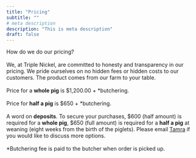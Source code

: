```yaml
---
title: "Pricing"
subtitle: ""
# meta description
description: "This is meta description"
draft: false
---
```


How do we do our pricing?
\
\
We, at Triple Nickel, are committed to honesty and transparency in our pricing. We pride ourselves on no hidden fees or hidden costs to our customers. The product comes from our farm to your table.
\
\
Price for a **whole pig** is $1,200.00 + *butchering.
\
\
Price for **half a pig** is $650 + *butchering.
\
\
A word on **deposits**. To secure your purchases, $600 (half amount) is required for a **whole pig**, $650 (full amount) is required for a **half a pig** at weaning (eight weeks from the birth of the piglets). Please email [Tamra](mailto:tamra@triplenickelpigs.com) if you would like to discuss more options.
\
\
\*Butchering fee is paid to the butcher when order is picked up.
